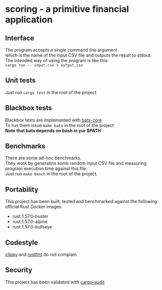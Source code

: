 # scoring - a primitive financial application

## Interface
The program accepts a single command line argument \
which is the name of the input CSV file and outputs the result to stdout. \
The intended way of using the program is like this: \
```cargo run -- input.csv > output.csv```

## Unit tests
Just run ```cargo test``` in the root of the project

## Blackbox tests
Blackbox tests are implemented with [bats-core](https://bats-core.readthedocs.io/en/stable/) \
To run them issue ```make bats``` in the root of the project \
**Note that bats depends on bash in yur $PATH**

## Benchmarks
There are some ad-hoc benchmarks. \
They work by generatins some random input CSV file and measuring \
program execution time against this file. \
Just run ```make bench``` in the root of the project.

## Portability
This project has been built, tested and benchmarked against the following official Rust Docker images:
* rust:1.57.0-buster
* rust:1.57.0-alpine
* rust:1.57.0-bullseye

## Codestyle
[clippy](https://github.com/rust-lang/rust-clippy) and [rustfmt](https://github.com/rust-lang/rustfmt) do not complain

## Security
This project has been validated with [cargo-audit](https://github.com/RustSec/rustsec/tree/main/cargo-audit)
